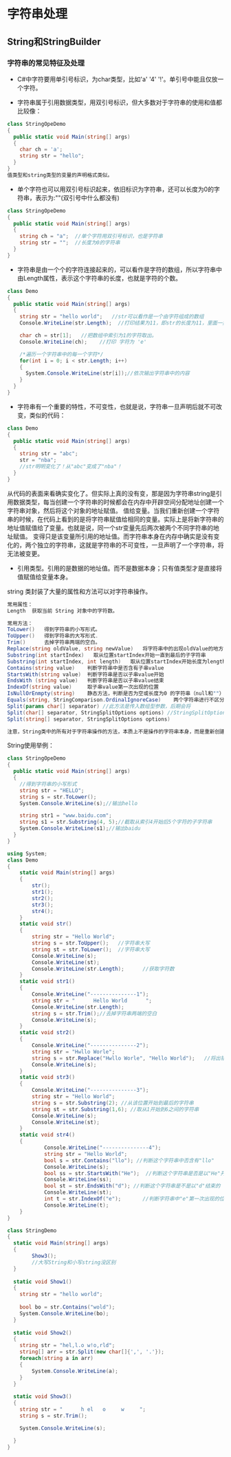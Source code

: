 # 字符串处理

## String和StringBuilder

### 字符串的常见特征及处理

* C#中字符要用单引号标识，为char类型，比如'a'  '4'  '!'。单引号中能且仅放一个字符。

* 字符串属于引用数据类型，用双引号标识，但大多数对于字符串的使用和值都比较像：
```C#
class StringOpeDemo
{
  public static void Main(string[] args)
  {
    char ch = 'a';
    string str = "hello";
  }
}
值类型和string类型的变量的声明格式类似。
```

* 单个字符也可以用双引号标识起来，依旧标识为字符串，还可以长度为0的字符串，表示为:""(双引号中什么都没有)
```C#
class StringOpeDemo
{
  public static void Main(string[] args)
  {
    string ch = "a";  //单个字符用双引号标识，也是字符串
    string str = "";  //长度为0的字符串
  }
}
```

* 字符串是由一个个的字符连接起来的，可以看作是字符的数组，所以字符串中由Length属性，表示这个字符串的长度，也就是字符的个数。
```C#
class Demo
{
  public static void Main(string[] args)
  {
    string str = "hello world";   //str可以看作是一个由字符组成的数组
    Console.WriteLine(str.Length);  //打印结果为11，即str的长度为11，里面一共有11个字符（包括空格）

    char ch = str[1];   //把数组中索引为1的字符取出。
    Console.WriteLine(ch);    //打印 字符为 'e'

    /*遍历一个字符串中的每一个字符*/
    for(int i = 0; i < str.Length; i++)
    {
      System.Console.WriteLine(str[i]);//依次输出字符串中的内容
    }
  }
}
```
* 字符串有一个重要的特性，不可变性，也就是说，字符串一旦声明后就不可改变，类似的代码：
```C#
class Demo
{
  public static void Main(string[] args)
  {
    string str = "abc";
    str = "nba";
    //str明明变化了！从"abc"变成了"nba"！
  }
}
```
从代码的表面来看确实变化了。但实际上真的没有变，那是因为字符串string是引用数据类型，每当创建一个字符串的时候都会在内存中开辟空间分配地址创建一个字符串对象，然后将这个对象的地址赋值。
值给变量。当我们重新创建一个字符串的时候，在代码上看到的是将字符串赋值给相同的变量。实际上是将新字符串的地址值赋值给了变量。也就是说，同一个str变量先后两次被两个不同字符串的地址赋值。
变得只是该变量所引用的地址值。而字符串本身在内存中确实是没有变化的，两个独立的字符串，这就是字符串的不可变性，一旦声明了一个字符串，将无法被变更。

* 引用类型。引用的是数据的地址值。而不是数据本身；只有值类型才是直接将值赋值给变量本身。

string 类封装了大量的属性和方法可以对字符串操作。
```C#
常用属性：
Length  获取当前 String 对象中的字符数。

常用方法：
ToLower()   得到字符串的小写形式。
ToUpper()   得到字符串的大写形式.
Trim()      去掉字符串两端的空白。
Replace(string oldValue, string newValue)   将字符串中的出现oldValue的地方替换为newValue
Substring(int startIndex)   取从位置startIndex开始一直到最后的子字符串
Substring(int startIndex, int length)   取从位置startIndex开始长度为length的子字符串
Contains(string value)    判断字符串中是否含有子串value
StartsWith(string value)  判断字符串是否以子串value开始
EndsWith (string value)   判断字符串是否以子串value结束
IndexOf(string value)     取子串value第一次出现的位置
IsNullOrEnmpty(string)    静态方法，判断是否为空或长度为0 的字符串（null和""）
Equals(string, StringComparison.OrdinalIgnoreCase)    两个字符串进行不区分大小写的比较
Split(params char[] separator) //此方法是传入数组型参数，后期会将
Split(char[] separator, StringSplitOptions options) //StringSplitOptions枚举中有备选项，可以选择以什么样的方式进行分割
Split(string[] separator, StringSplitOptions options)

注意，String类中的所有对于字符串操作的方法，本质上不是操作的字符串本身，而是重新创建了一个新的操作后的字符串。
```

String使用举例：
```C#
class StringOpeDemo
{
  public static void Main(string[] args)
  {
    //得到字符串的小写形式
    string str = "HELLO";
    string s = str.ToLower();
    System.Console.WriteLine(s);//输出hello

    string str1 = "www.baidu.com";
    string s1 = str.Substring(4, 5);//截取从索引4开始后5个字符的子字符串
    System.Console.WriteLine(s1);//输出baidu
  }
}
```
```C#
using System;
class Demo
{
	static void Main(string[] args)
	{
		str();	
		str1();	
		str2();
		str3();
		str4();
	}
	static void str()
	{
		string str = "Hello World";
		string s = str.ToUpper();   //字符串大写
		string st = str.ToLower();	//字符串大写
		Console.WriteLine(s);		
		Console.WriteLine(st);
		Console.WriteLine(str.Length);		//获取字符数	
	}
	static void str1()
	{
		Console.WriteLine("---------------1");
		string str = "      Hello World      ";
		Console.WriteLine(str.Length); 
		string s = str.Trim();//去掉字符串两端的空白
		Console.WriteLine(s);	
	}
	static void str2()
	{
		Console.WriteLine("---------------2");
		string str = "Hwllo Worle";
		string s = str.Replace("Hwllo Worle", "Hello World");	//将出错的地方替换
		Console.WriteLine(s);
	}
	static void str3()
	{
		Console.WriteLine("---------------3");
		string str = "Hello World";
		string s = str.Substring(2); //从该位置开始到最后的字符串
		string st = str.Substring(1,6); //取从1开始到6之间的字符串
		Console.WriteLine(s);
		Console.WriteLine(st);
	}
	static void str4()
	{
			Console.WriteLine("---------------4");
			string str = "Hello World";
			bool s = str.Contains("llo"); //判断这个字符串中否含有"llo"
			Console.WriteLine(s);
			bool ss = str.StartsWith("He");  //判断这个字符串是否是以"He"开始的
			Console.WriteLine(ss);
			bool st = str.EndsWith("d"); //判断这个字符串是不是以"d"结束的
			Console.WriteLine(st);
			int t = str.IndexOf("e");		//判断字符串中"e"第一次出现的位置
			Console.WriteLine(t);	
	}
}
```
```C#
class StringDemo
{
  static void Main(string[] args)
  {
		Show3();
		//大写String和小写string没区别
  }
  
  static void Show1()
  {
  	string str = "hello world";
  	
  	bool bo = str.Contains("wold");
  	System.Console.WriteLine(bo);
  }
  
  static void Show2()
  {
  	string str = "hel,l.o w!o,rld";
  	string[] arr = str.Split(new char[]{',', '.'});
  	foreach(string a in arr)
  	{
  		System.Console.WriteLine(a);
  	}
  }
  
  static void Show3()
  {
  	string str = "      h el   o     w     ";
  	string s = str.Trim();

  	System.Console.WriteLine(s);

  }
}
```































































